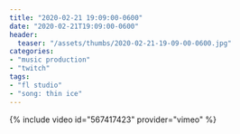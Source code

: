 ```yaml
---
title: "2020-02-21 19:09:00-0600"
date: "2020-02-21T19:09:00-0600"
header:
  teaser: "/assets/thumbs/2020-02-21-19-09-00-0600.jpg"
categories:
- "music production"
- "twitch"
tags:
- "fl studio"
- "song: thin ice"
---
```

{% include video id="567417423" provider="vimeo" %}
